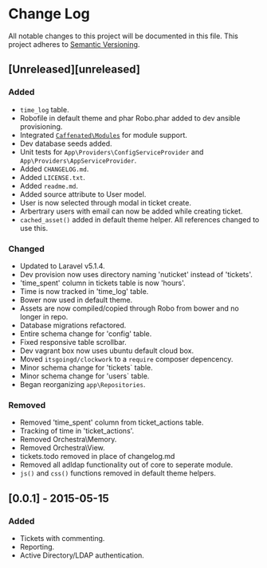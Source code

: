 # Change Log
All notable changes to this project will be documented in this file.
This project adheres to [Semantic Versioning](http://semver.org/).

## [Unreleased][unreleased]
### Added
- `time_log` table.
- Robofile in default theme and phar Robo.phar added to dev ansible provisioning.
- Integrated [`Caffenated\Modules`](https://github.com/caffeinated/modules) for module support.
- Dev database seeds added.
- Unit tests for `App\Providers\ConfigServiceProvider` and `App\Providers\AppServiceProvider`.
- Added `CHANGELOG.md`.
- Added `LICENSE.txt`.
- Added `readme.md`.
- Added source attribute to User model.
- User is now selected through modal in ticket create.
- Arbertrary users with email can now be added while creating ticket.
- `cached_asset()` added in default theme helper. All references changed to use this.

### Changed
- Updated to Laravel v5.1.4.
- Dev provision now uses directory naming 'nuticket' instead of 'tickets'.
- 'time_spent' column in tickets table is now 'hours'.
- Time is now tracked in 'time_log' table.
- Bower now used in default theme. 
- Assets are now compiled/copied through Robo from bower and no longer in repo.
- Database migrations refactored.
- Entire schema change for 'config' table.
- Fixed responsive table scrollbar.
- Dev vagrant box now uses ubuntu default cloud box.
- Moved `itsgoingd/clockwork` to a `require` composer depencency.
- Minor schema change for 'tickets` table.
- Minor schema change for 'users` table.
- Began reorganizing `app\Repositories`.



### Removed
- Removed 'time_spent' column from ticket_actions table.
- Tracking of time in 'ticket_actions'.
- Removed Orchestra\Memory.
- Removed Orchestra\View.
- tickets.todo removed in place of changelog.md
- Removed all adldap functionality out of core to seperate module.
- `js()` and `css()` functions removed in default theme helpers.

## [0.0.1] - 2015-05-15
### Added
- Tickets with commenting.
- Reporting.
- Active Directory/LDAP authentication.
